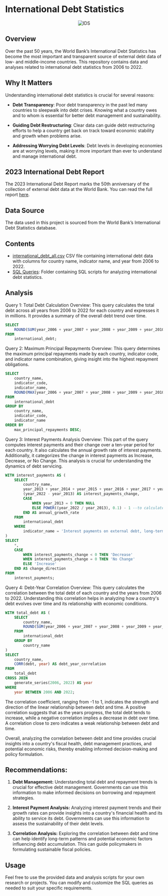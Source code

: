 # International Debt Statistics
<center>

![IDS](https://www.worldbank.org/content/dam/photos/780x439/2023/dec/IDR2023-DataBank-780x439-12-06-2023.png)

</center>

## Overview
Over the past 50 years, the World Bank’s International Debt Statistics has become the most important and transparent source of external debt data of low- and middle-income countries. This repository contains data and analyses related to international debt statistics from 2006 to 2022.

## Why It Matters
Understanding international debt statistics is crucial for several reasons:

- **Debt Transparency**: Poor debt transparency in the past led many countries to sleepwalk into debt crises. Knowing what a country owes and to whom is essential for better debt management and sustainability.
  
- **Guiding Debt Restructuring**: Clear data can guide debt restructuring efforts to help a country get back on track toward economic stability and growth when problems arise.
  
- **Addressing Worrying Debt Levels**: Debt levels in developing economies are at worrying levels, making it more important than ever to understand and manage international debt.

## 2023 International Debt Report
The 2023 International Debt Report marks the 50th anniversary of the collection of external debt data at the World Bank. You can read the full report [here](http://wrld.bg/KNyV50Qi2pf).

## Data Source
The data used in this project is sourced from the World Bank’s International Debt Statistics database.

## Contents
- [international_debt_all.csv](international_debt_all.csv) CSV file containing international debt data with columns for country name, indicator name, and year from 2006 to 2022.
- [SQL Queries](https://github.com/malvika-mall/Analysing_International_Debt_Statistics/tree/init_commit/SQL%20Queries): Folder containing SQL scripts for analyzing international debt statistics.

## Analysis
Query 1: Total Debt Calculation
Overview:
This query calculates the total debt across all years from 2006 to 2022 for each country and expresses it in millions. It provides a summary of the overall debt trend over time.
```sql
SELECT 
    ROUND(SUM(year_2006 + year_2007 + year_2008 + year_2009 + year_2010 + year_2011 + year_2012 + year_2013 + year_2014 + year_2015 + year_2016 + year_2017 + year_2018 + year_2019 + year_2020 + year_2021 + year_2022) / 1000000, 2) AS total_debt
FROM 
    international_debt;
```
Query 2: Maximum Principal Repayments
Overview:
This query determines the maximum principal repayments made by each country, indicator code, and indicator name combination, giving insight into the highest repayment obligations.
```sql
SELECT
    country_name,
    indicator_code,
    indicator_name,
    ROUND(MAX(year_2006 + year_2007 + year_2008 + year_2009 + year_2010 + year_2011 + year_2012 + year_2013 + year_2014 + year_2015 + year_2016 + year_2017 + year_2018 + year_2019 + year_2020 + year_2021 + year_2022) / 1000000, 2) AS max_principal_repayments
FROM
    international_debt
GROUP BY
    country_name,
    indicator_code,
    indicator_name
ORDER BY 
    max_principal_repayments DESC;
```
Query 3: Interest Payments Analysis
Overview:
This part of the query computes interest payments and their change over a ten-year period for each country. It also calculates the annual growth rate of interest payments. Additionally, it categorizes the change in interest payments as Increase, Decrease, or No Change. This analysis is crucial for understanding the dynamics of debt servicing.
```sql
WITH interest_payments AS (
    SELECT 
        country_name,
        year_2013 + year_2014 + year_2015 + year_2016 + year_2017 + year_2018 + year_2019 + year_2020 + year_2021 + year_2022 AS total_interest_payments,
        (year_2022 - year_2013) AS interest_payments_change,
        CASE
            WHEN year_2013 = 0 THEN NULL
            ELSE POWER((year_2022 / year_2013), 0.1) - 1 --to calculate the CAGR of the revenues over the 10 year period power 1/10=0.1 then to normalize we substract 1
        END AS annual_growth_rate
    FROM 
        international_debt
    WHERE 
        indicator_name = 'Interest payments on external debt, long-term (INT, current US$)'
)
SELECT 
    *,
    CASE
        WHEN interest_payments_change < 0 THEN 'Decrease'
        WHEN interest_payments_change = 0 THEN 'No Change'
        ELSE 'Increase'
    END AS change_direction
FROM 
    interest_payments;
```
Query 4: Debt-Year Correlation
Overview:
This query calculates the correlation between the total debt of each country and the years from 2006 to 2022. Understanding this correlation helps in analyzing how a country's debt evolves over time and its relationship with economic conditions.
```sql
WITH total_debt AS (
    SELECT 
        country_name,
        ROUND(SUM(year_2006 + year_2007 + year_2008 + year_2009 + year_2010 + year_2011 + year_2012 + year_2013 + year_2014 + year_2015 + year_2016 + year_2017 + year_2018 + year_2019 + year_2020 + year_2021 + year_2022) / 1000000, 2) AS debt
    FROM 
        international_debt
    GROUP BY 
        country_name
)
SELECT 
    country_name,
    CORR(debt, year) AS debt_year_correlation 
FROM 
    total_debt
CROSS JOIN 
    generate_series(2006, 2022) AS year
WHERE 
    year BETWEEN 2006 AND 2022;
```
The correlation coefficient, ranging from -1 to 1, indicates the strength and direction of the linear relationship between debt and time. A positive correlation suggests that as the years progress, the total debt tends to increase, while a negative correlation implies a decrease in debt over time. A correlation close to zero indicates a weak relationship between debt and time.

Overall, analyzing the correlation between debt and time provides crucial insights into a country's fiscal health, debt management practices, and potential economic risks, thereby enabling informed decision-making and policy formulation.
## Recommendations:

1. **Debt Management:** Understanding total debt and repayment trends is crucial for effective debt management. Governments can use this information to make informed decisions on borrowing and repayment strategies.

2. **Interest Payment Analysis:** Analyzing interest payment trends and their growth rates can provide insights into a country's financial health and its ability to service its debt. Governments can use this information to assess the sustainability of their debt levels.

3. **Correlation Analysis:** Exploring the correlation between debt and time can help identify long-term patterns and potential economic factors influencing debt accumulation. This can guide policymakers in formulating sustainable fiscal policies.

## Usage
Feel free to use the provided data and analysis scripts for your own research or projects. You can modify and customize the SQL queries as needed to suit your specific requirements.

